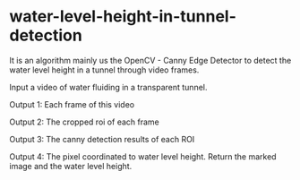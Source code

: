# water-level-height-in-tunnel-detection
It is an algorithm mainly us the OpenCV - Canny Edge Detector to detect the water level height in a tunnel through video frames.

Input a video of water fluiding in a transparent tunnel. 

Output 1: Each frame of this video

Output 2: The cropped roi of each frame

Output 3: The canny detection results of each ROI

Output 4: The pixel coordinated to water level height. Return the marked image and the water level height.
